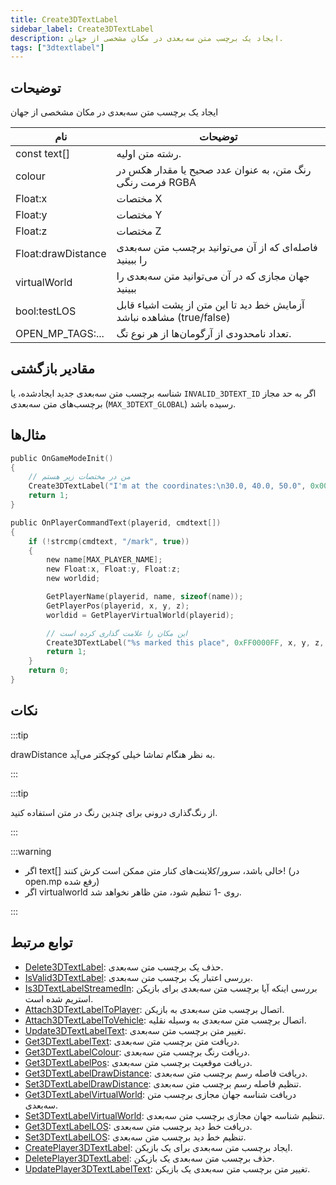 ```yaml
---
title: Create3DTextLabel
sidebar_label: Create3DTextLabel
description: ایجاد یک برچسب متن سه‌بعدی در مکان مشخصی از جهان.
tags: ["3dtextlabel"]
---
```


## توضیحات

ایجاد یک برچسب متن سه‌بعدی در مکان مشخصی از جهان

| نام                | توضیحات                                                                                  |
| ------------------ | ---------------------------------------------------------------------------------------- |
| const text[]       | رشته متن اولیه.                                                                          |
| colour             | رنگ متن، به عنوان عدد صحیح یا مقدار هکس در فرمت رنگی RGBA                               |
| Float:x            | مختصات X                                                                                |
| Float:y            | مختصات Y                                                                                |
| Float:z            | مختصات Z                                                                                |
| Float:drawDistance | فاصله‌ای که از آن می‌توانید برچسب متن سه‌بعدی را ببینید                                    |
| virtualWorld       | جهان مجازی که در آن می‌توانید متن سه‌بعدی را ببینید                                        |
| bool:testLOS       | آزمایش خط دید تا این متن از پشت اشیاء قابل مشاهده نباشد (true/false)                     |
| OPEN_MP_TAGS:...   | تعداد نامحدودی از آرگومان‌ها از هر نوع تگ.                                               |

## مقادیر بازگشتی

شناسه برچسب متن سه‌بعدی جدید ایجادشده، یا `INVALID_3DTEXT_ID` اگر به حد مجاز برچسب‌های متن سه‌بعدی (`MAX_3DTEXT_GLOBAL`) رسیده باشد.

## مثال‌ها

```c
public OnGameModeInit()
{
    // من در مختصات زیر هستم
    Create3DTextLabel("I'm at the coordinates:\n30.0, 40.0, 50.0", 0x008080FF, 30.0, 40.0, 50.0, 40.0, 0, false);
    return 1;
}

public OnPlayerCommandText(playerid, cmdtext[])
{
    if (!strcmp(cmdtext, "/mark", true))
    {
        new name[MAX_PLAYER_NAME];
        new Float:x, Float:y, Float:z;
        new worldid;

        GetPlayerName(playerid, name, sizeof(name));
        GetPlayerPos(playerid, x, y, z);
        worldid = GetPlayerVirtualWorld(playerid);

        // این مکان را علامت گذاری کرده است
        Create3DTextLabel("%s marked this place", 0xFF0000FF, x, y, z, 15.0, worldid, false, name);
        return 1;
    }
    return 0;
}
```

## نکات

:::tip

drawDistance به نظر هنگام تماشا خیلی کوچکتر می‌آید.

:::

:::tip

از رنگ‌گذاری درونی برای چندین رنگ در متن استفاده کنید.

:::

:::warning

- اگر text[] خالی باشد، سرور/کلاینت‌های کنار متن ممکن است کرش کنند! (در open.mp رفع شده)
- اگر virtualworld روی -1 تنظیم شود، متن ظاهر نخواهد شد.

:::

## توابع مرتبط

- [Delete3DTextLabel](Delete3DTextLabel): حذف یک برچسب متن سه‌بعدی.
- [IsValid3DTextLabel](IsValid3DTextLabel): بررسی اعتبار یک برچسب متن سه‌بعدی.
- [Is3DTextLabelStreamedIn](Is3DTextLabelStreamedIn): بررسی اینکه آیا برچسب متن سه‌بعدی برای بازیکن استریم شده است.
- [Attach3DTextLabelToPlayer](Attach3DTextLabelToPlayer): اتصال برچسب متن سه‌بعدی به بازیکن.
- [Attach3DTextLabelToVehicle](Attach3DTextLabelToVehicle): اتصال برچسب متن سه‌بعدی به وسیله نقلیه.
- [Update3DTextLabelText](Update3DTextLabelText): تغییر متن برچسب متن سه‌بعدی.
- [Get3DTextLabelText](Get3DTextLabelText): دریافت متن برچسب متن سه‌بعدی.
- [Get3DTextLabelColour](Get3DTextLabelColour): دریافت رنگ برچسب متن سه‌بعدی.
- [Get3DTextLabelPos](Get3DTextLabelPos): دریافت موقعیت برچسب متن سه‌بعدی.
- [Get3DTextLabelDrawDistance](Get3DTextLabelDrawDistance): دریافت فاصله رسم برچسب متن سه‌بعدی.
- [Set3DTextLabelDrawDistance](Set3DTextLabelDrawDistance): تنظیم فاصله رسم برچسب متن سه‌بعدی.
- [Get3DTextLabelVirtualWorld](Get3DTextLabelVirtualWorld): دریافت شناسه جهان مجازی برچسب متن سه‌بعدی.
- [Set3DTextLabelVirtualWorld](Set3DTextLabelVirtualWorld): تنظیم شناسه جهان مجازی برچسب متن سه‌بعدی.
- [Get3DTextLabelLOS](Get3DTextLabelLOS): دریافت خط دید برچسب متن سه‌بعدی.
- [Set3DTextLabelLOS](Set3DTextLabelLOS): تنظیم خط دید برچسب متن سه‌بعدی.
- [CreatePlayer3DTextLabel](CreatePlayer3DTextLabel): ایجاد برچسب متن سه‌بعدی برای یک بازیکن.
- [DeletePlayer3DTextLabel](DeletePlayer3DTextLabel): حذف برچسب متن سه‌بعدی یک بازیکن.
- [UpdatePlayer3DTextLabelText](UpdatePlayer3DTextLabelText): تغییر متن برچسب متن سه‌بعدی یک بازیکن.
